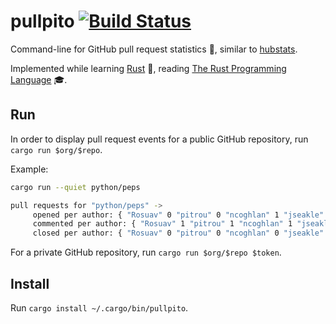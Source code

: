 # pullpito [![Build Status](https://travis-ci.org/nicokosi/pullpito.svg?branch=master)](https://travis-ci.org/nicokosi/pullpito)

Command-line for GitHub pull request statistics 🐙, similar to [hubstats](https://github.com/nicokosi/hubstats).

Implemented while learning [Rust](https://www.rust-lang.org/) 🦀, reading [The Rust Programming Language](https://doc.rust-lang.org/stable/book/second-edition/) 🎓.


## Run

In order to display pull request events for a public GitHub repository, run `cargo run $org/$repo`.

Example:

```sh
cargo run --quiet python/peps

pull requests for "python/peps" ->
     opened per author: { "Rosuav" 0 "pitrou" 0 "ncoghlan" 1 "jseakle" 1 "yoavcaspi" 1  }
     commented per author: { "Rosuav" 1 "pitrou" 1 "ncoghlan" 1 "jseakle" 0 "yoavcaspi" 0  }
     closed per author: { "Rosuav" 0 "pitrou" 0 "ncoghlan" 0 "jseakle" 0 "yoavcaspi" 0 }
```

For a private GitHub repository, run `cargo run $org/$repo $token`.


## Install

Run `cargo install ~/.cargo/bin/pullpito`.
